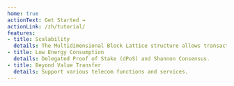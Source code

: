 ```yaml
---
home: true
actionText: Get Started →
actionLink: /zh/tutorial/
features:
- title: Scalability
  details: The Multidimensional Block Lattice structure allows transactions to be handled independently of the main ledger.
- title: Low Energy Consumption
  details: Delegated Proof of Stake (dPoS) and Shannon Consensus.
- title: Beyond Value Transfer
  details: Support various telecom functions and services.
---
```

